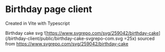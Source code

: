 # Birthday page client

Created in Vite with Typescript

Birthday cake svg ![<https://www.svgrepo.com/svg/259042/birthday-cake>](/birthday-client/public/birthday-cake-svgrepo-com.svg =25x) sourced from <https://www.svgrepo.com/svg/259042/birthday-cake>
